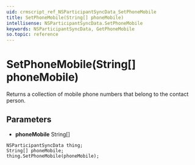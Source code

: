 ```yaml
---
uid: crmscript_ref_NSParticipantSyncData_SetPhoneMobile
title: SetPhoneMobile(String[] phoneMobile)
intellisense: NSParticipantSyncData.SetPhoneMobile
keywords: NSParticipantSyncData, GetPhoneMobile
so.topic: reference
---
```


# SetPhoneMobile(String[] phoneMobile)

Returns a collection of mobile phone numbers that belong to the contact person.

## Parameters

* **phoneMobile** String[]

```crmscript
NSParticipantSyncData thing;
String[] phoneMobile;
thing.SetPhoneMobile(phoneMobile);
```

